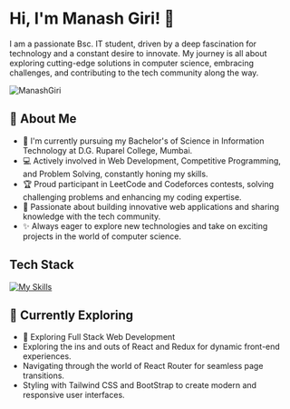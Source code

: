 # Hi, I'm Manash Giri! 👋

I am a passionate Bsc. IT student, driven by a deep fascination for technology and a constant desire to innovate. My journey is all about exploring cutting-edge solutions in computer science, embracing challenges, and contributing to the tech community along the way.

![ManashGiri](https://github-readme-stats.vercel.app/api?username=ManashGiri&theme=vue-dark&show_icons=true&hide_border=true&count_private=true)

## 🚀 About Me

- 🔭 I'm currently pursuing my Bachelor's of Science in Information Technology at D.G. Ruparel College, Mumbai.
- 💻 Actively involved in Web Development, Competitive Programming, and Problem Solving, constantly honing my skills.
- 🏆 Proud participant in LeetCode and Codeforces contests, solving challenging problems and enhancing my coding expertise.
- 🚀 Passionate about building innovative web applications and sharing knowledge with the tech community.
- ✨ Always eager to explore new technologies and take on exciting projects in the world of computer science.
<!--
## My Projects
- [🚀 Built an interactive Simon Says game using HTML, CSS, and JavaScript, designed to test memory skills and provide a fun web-based experience.]
- [🚀 Built a full-stack AirBnb clone using the MERN Stack, featuring dynamic user authentication, property listings, and booking functionality, delivering a seamless user experience from both frontend and backend perspectives.]
-->

## Tech Stack
[![My Skills](https://skillicons.dev/icons?i=js,html,css,nodejs,react,mongodb,mysql,express,git,github,c,cpp,python,java)](https://skillicons.dev)

## 🌱 Currently Exploring

  - 🚀 Exploring Full Stack Web Development
  - Exploring the ins and outs of React and Redux for dynamic front-end experiences.
  - Navigating through the world of React Router for seamless page transitions.
  - Styling with Tailwind CSS and BootStrap to create modern and responsive user interfaces.
<!--
 ## 🏆 Achievements

- Completed 600+ questions on Leetcode.


## 📬 Get in Touch

- Connect with me on [Twitter]
- Connect with me on [Linkedin]
- Connect Here [Linktree]

Thanks for stopping by! Let's connect and explore the fascinating world of technology together. 🚀

<!--

Here are some ideas to get you started:

- 🔭 I’m currently working on ...
- 🌱 I’m currently learning ...
- 👯 I’m looking to collaborate on ...
- 🤔 I’m looking for help with ...
- 💬 Ask me about ...
- 📫 How to reach me: ...
- 😄 Pronouns: ...
- ⚡ Fun fact: ...
-->

